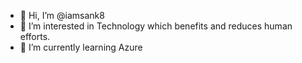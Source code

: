 - 👋 Hi, I’m @iamsank8
- 👀 I’m interested in Technology which benefits and reduces human efforts.
- 🌱 I’m currently learning Azure
